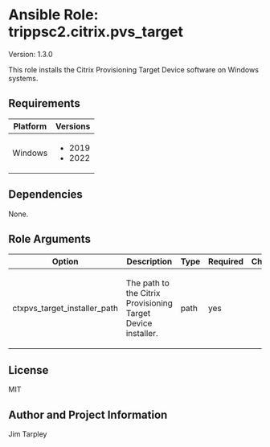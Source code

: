 <!-- BEGIN_ANSIBLE_DOCS -->

# Ansible Role: trippsc2.citrix.pvs_target
Version: 1.3.0

This role installs the Citrix Provisioning Target Device software on Windows systems.

## Requirements

| Platform | Versions |
| -------- | -------- |
| Windows | <ul><li>2019</li><li>2022</li></ul> |

## Dependencies

None.

## Role Arguments
|Option|Description|Type|Required|Choices|Default|
|---|---|---|---|---|---|
| ctxpvs_target_installer_path | <p>The path to the Citrix Provisioning Target Device installer.</p> | path | yes |  |  |


## License
MIT

## Author and Project Information
Jim Tarpley
<!-- END_ANSIBLE_DOCS -->
